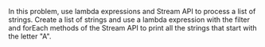 In this problem, use lambda expressions 
and Stream API to process a list of strings.
Create a list
of strings and use a lambda expression with
the filter and forEach methods of the Stream
API to print all the strings that start with
the letter "A".